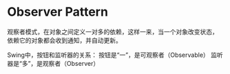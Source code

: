 # Observer Pattern

观察者模式，在对象之间定义一对多的依赖，这样一来，当一个对象改变状态，
依赖它的对象都会收到通知，并自动更新。

Swing中，按钮和监听器的关系：
按钮是“一”，是可观察者（Observable）
监听器是“多”，是观察者（Observer）